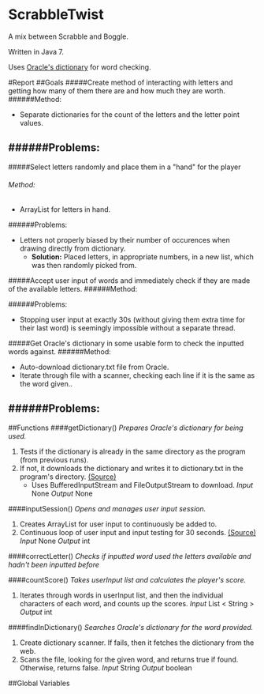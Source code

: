 ScrabbleTwist
=============

A mix between Scrabble and Boggle.

Written in Java 7.

Uses [Oracle's dictionary](http://docs.oracle.com/javase/tutorial/collections/interfaces/examples/dictionary.txt) for word checking.

#Report
##Goals
#####Create method of interacting with letters and getting how many of them there are and how much they are worth.
######Method:
- Separate dictionaries for the count of the letters and the letter point values.

######Problems:
- 


#####Select letters randomly and place them in a "hand" for the player
###### Method:
- ArrayList for letters in hand.

######Problems:
- Letters not properly biased by their number of occurences when drawing directly from dictionary.
	- __Solution:__ Placed letters, in appropriate numbers, in a new list, which was then randomly picked from.


#####Accept user input of words and immediately check if they are made of the available letters.
######Method:

######Problems:
- Stopping user input at exactly 30s (without giving them extra time for their last word) is seemingly impossible without a separate thread.


#####Get Oracle's dictionary in some usable form to check the inputted words against.
######Method:
- Auto-download dictionary.txt file from Oracle.
- Iterate through file with a scanner, checking each line if it is the same as the word given..

######Problems:
- 



##Functions
####getDictionary()
_Prepares Oracle's dictionary for being used._

1. Tests if the dictionary is already in the same directory as the program (from previous runs).
2. If not, it downloads the dictionary and writes it to dictionary.txt in the program's directory. [(Source)](http://stackoverflow.com/a/921408)
	- Uses BufferedInputStream and FileOutputStream to download.
_Input_ None
_Output_ None

####inputSession()
_Opens and manages user input session._

1. Creates ArrayList for user input to continuously be added to.
2. Continuous loop of user input and input testing for 30 seconds. [(Source)](http://stackoverflow.com/a/2550814)
_Input_ None
_Output_ int

####correctLetter()
_Checks if inputted word used the letters available and hadn't been inputted before_

####countScore()
_Takes userInput list and calculates the player's score._

1. Iterates through words in userInput list, and then the individual characters of each word, and counts up the scores.
_Input_ List < String >
_Output_ int

####findInDictionary()
_Searches Oracle's dictionary for the word provided._

1. Create dictionary scanner. If fails, then it fetches the dictionary from the web.
2. Scans the file, looking for the given word, and returns true if found. Otherwise, returns false.
_Input_ String
_Output_ boolean


##Global Variables